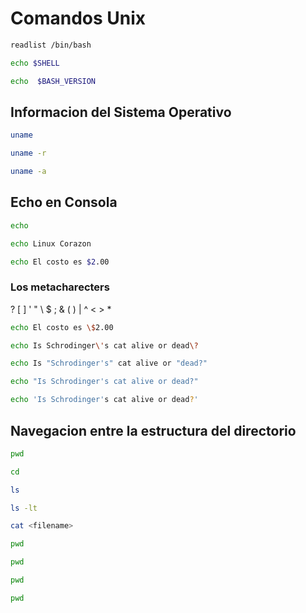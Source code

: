 # Comandos Unix


``` bash
readlist /bin/bash
```

``` bash
echo $SHELL
```

``` bash
echo  $BASH_VERSION
```
## Informacion del Sistema Operativo

``` bash
uname
```

``` bash
uname -r
```

``` bash
uname -a
```
## Echo en Consola
``` bash
echo
```

``` bash
echo Linux Corazon
```

``` bash
echo El costo es $2.00
```
### Los metacharecters 
? [ ] ' " \ $ ; & ( ) | ^ < > *

``` bash
echo El costo es \$2.00
```

``` bash
echo Is Schrodinger\'s cat alive or dead\?
```

``` bash
echo Is "Schrodinger's" cat alive or "dead?"
```

``` bash
echo "Is Schrodinger's cat alive or dead?"
```

``` bash
echo 'Is Schrodinger's cat alive or dead?'
```
## Navegacion entre la estructura del directorio

``` bash
pwd
```

``` bash
cd 
```

``` bash
ls
```

``` bash
ls -lt
```

``` bash
cat <filename>
```

``` bash
pwd
```

``` bash
pwd
```

``` bash
pwd
```

``` bash
pwd
```
